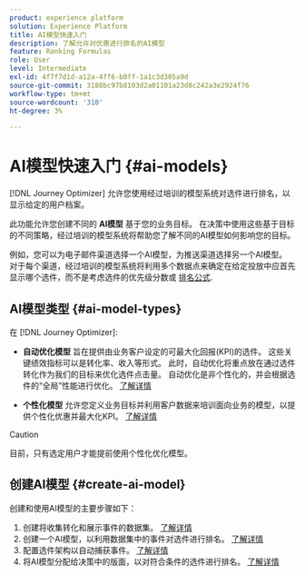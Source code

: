 ```yaml
---
product: experience platform
solution: Experience Platform
title: AI模型快速入门
description: 了解允许对优惠进行排名的AI模型
feature: Ranking Formulas
role: User
level: Intermediate
exl-id: 4f7f7d1d-a12a-4ff6-b0ff-1a1c3d305a9d
source-git-commit: 3188bc97b8103d2a01101a23d8c242a3e2924f76
workflow-type: tm+mt
source-wordcount: '310'
ht-degree: 3%

---
```


# AI模型快速入门 {#ai-models}

[!DNL Journey Optimizer] 允许您使用经过培训的模型系统对选件进行排名，以显示给定的用户档案。

此功能允许您创建不同的 **AI模型** 基于您的业务目标。 在决策中使用这些基于目标的不同策略，经过培训的模型系统将帮助您了解不同的AI模型如何影响您的目标。

例如，您可以为电子邮件渠道选择一个AI模型，为推送渠道选择另一个AI模型。 对于每个渠道，经过培训的模型系统将利用多个数据点来确定在给定投放中应首先显示哪个选件，而不是考虑选件的优先级分数或 [排名公式](create-ranking-formulas.md).

## AI模型类型 {#ai-model-types}

在 [!DNL Journey Optimizer]:

* **自动优化模型** 旨在提供由业务客户设定的可最大化回报(KPI)的选件。 这些关键绩效指标可以是转化率、收入等形式。 此时，自动优化将重点放在通过选件转化作为我们的目标来优化选件点击量。 自动优化是非个性化的，并会根据选件的“全局”性能进行优化。 [了解详情](auto-optimization-model.md)

* **个性化模型** 允许您定义业务目标并利用客户数据来培训面向业务的模型，以提供个性化优惠并最大化KPI。 [了解详情](personalized-optimization-model.md)

>[!CAUTION]
>
>目前，只有选定用户才能提前使用个性化优化模型。

## 创建AI模型 {#create-ai-model}

创建和使用AI模型的主要步骤如下：

1. 创建将收集转化和展示事件的数据集。 [了解详情](create-dataset.md)
1. 创建一个AI模型，以利用数据集中的事件对选件进行排名。 [了解详情](create-ranking-strategies.md)
1. 配置选件架构以自动捕获事件。 [了解详情](schema-requirement.md)
1. 将AI模型分配给决策中的版面，以对符合条件的选件进行排名。 [了解详情](../offer-activities/configure-offer-selection.md)
